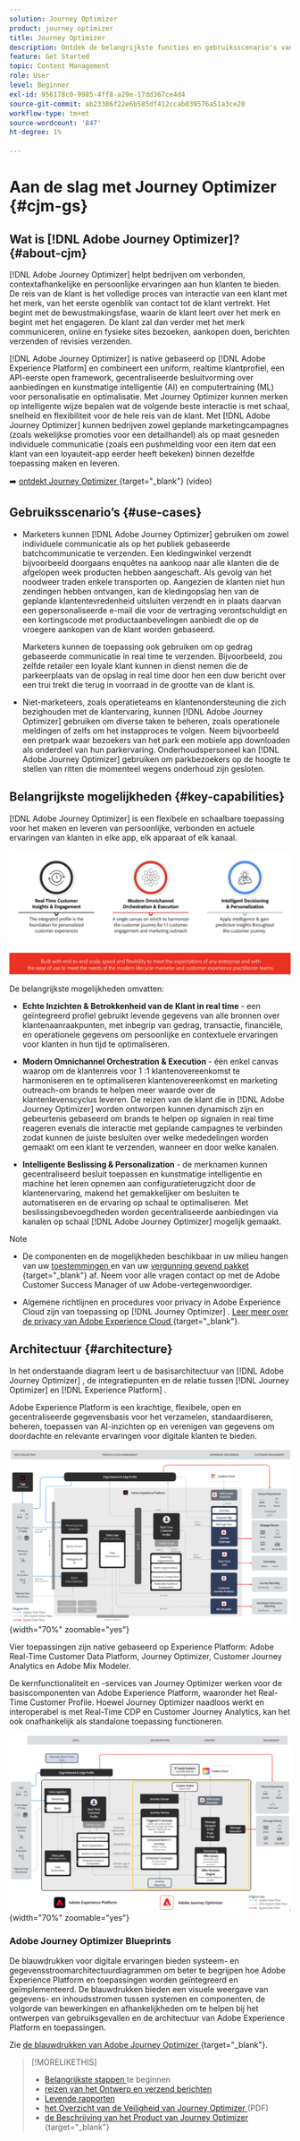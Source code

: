 ```yaml
---
solution: Journey Optimizer
product: journey optimizer
title: Journey Optimizer
description: Ontdek de belangrijkste functies en gebruiksscenario's van Adobe Journey Optimizer
feature: Get Started
topic: Content Management
role: User
level: Beginner
exl-id: 956178c0-9985-4ff8-a29e-17dd367ce4d4
source-git-commit: ab23386f22e6b585df412ccab039576a51a3ce20
workflow-type: tm+mt
source-wordcount: '847'
ht-degree: 1%

---
```


# Aan de slag met Journey Optimizer {#cjm-gs}

## Wat is [!DNL Adobe Journey Optimizer]?{#about-cjm}

[!DNL Adobe Journey Optimizer] helpt bedrijven om verbonden, contextafhankelijke en persoonlijke ervaringen aan hun klanten te bieden. De reis van de klant is het volledige proces van interactie van een klant met het merk, van het eerste ogenblik van contact tot de klant vertrekt. Het begint met de bewustmakingsfase, waarin de klant leert over het merk en begint met het engageren. De klant zal dan verder met het merk communiceren, online en fysieke sites bezoeken, aankopen doen, berichten verzenden of revisies verzenden.

[!DNL Adobe Journey Optimizer] is native gebaseerd op [!DNL Adobe Experience Platform] en combineert een uniform, realtime klantprofiel, een API-eerste open framework, gecentraliseerde besluitvorming over aanbiedingen en kunstmatige intelligentie (AI) en computertraining (ML) voor personalisatie en optimalisatie. Met Journey Optimizer kunnen merken op intelligente wijze bepalen wat de volgende beste interactie is met schaal, snelheid en flexibiliteit voor de hele reis van de klant. Met [!DNL Adobe Journey Optimizer] kunnen bedrijven zowel geplande marketingcampagnes (zoals wekelijkse promoties voor een detailhandel) als op maat gesneden individuele communicatie (zoals een pushmelding voor een item dat een klant van een loyauteit-app eerder heeft bekeken) binnen dezelfde toepassing maken en leveren.

➡️ [ ontdekt Journey Optimizer ](https://experienceleague.adobe.com/docs/journey-optimizer-learn/tutorials/introduction-to-journey-optimizer/introduction.html?lang=nl-NL){target="_blank"} (video)


<!-- Use [!DNL Adobe Journey Optimizer] to build multi-step customer journeys that initiate a sequence of interactions, offers, and messages across channels in real time. This approach ensures customers are engaged at the optimal moments based on their actions and relevant business signals. Learn how to build journeys in [this section](../building-journeys/journey-gs.md).

You can also create audience-based campaigns to send messages.-->


## Gebruiksscenario’s {#use-cases}

* Marketers kunnen [!DNL Adobe Journey Optimizer] gebruiken om zowel individuele communicatie als op het publiek gebaseerde batchcommunicatie te verzenden. Een kledingwinkel verzendt bijvoorbeeld doorgaans enquêtes na aankoop naar alle klanten die de afgelopen week producten hebben aangeschaft. Als gevolg van het noodweer traden enkele transporten op. Aangezien de klanten niet hun zendingen hebben ontvangen, kan de kledingopslag hen van de geplande klantentevredenheid uitsluiten verzendt en in plaats daarvan een gepersonaliseerde e-mail die voor de vertraging verontschuldigt en een kortingscode met productaanbevelingen aanbiedt die op de vroegere aankopen van de klant worden gebaseerd.

  Marketers kunnen de toepassing ook gebruiken om op gedrag gebaseerde communicatie in real time te verzenden. Bijvoorbeeld, zou zelfde retailer een loyale klant kunnen in dienst nemen die de parkeerplaats van de opslag in real time door hen een duw bericht over een trui trekt die terug in voorraad in de grootte van de klant is.

* Niet-marketeers, zoals operatieteams en klantenondersteuning die zich bezighouden met de klantervaring, kunnen [!DNL Adobe Journey Optimizer] gebruiken om diverse taken te beheren, zoals operationele meldingen of zelfs om het instapproces te volgen. Neem bijvoorbeeld een pretpark waar bezoekers van het park een mobiele app downloaden als onderdeel van hun parkervaring. Onderhoudspersoneel kan [!DNL Adobe Journey Optimizer] gebruiken om parkbezoekers op de hoogte te stellen van ritten die momenteel wegens onderhoud zijn gesloten.

## Belangrijkste mogelijkheden {#key-capabilities}

[!DNL Adobe Journey Optimizer] is een flexibele en schaalbare toepassing voor het maken en leveren van persoonlijke, verbonden en actuele ervaringen van klanten in elke app, elk apparaat of elk kanaal.

![](assets/ajo-capabilities.png)

De belangrijkste mogelijkheden omvatten:

* **Echte Inzichten &amp; Betrokkenheid van de Klant in real time** - een geïntegreerd profiel gebruikt levende gegevens van alle bronnen over klantenaanraakpunten, met inbegrip van gedrag, transactie, financiële, en operationele gegevens om persoonlijke en contextuele ervaringen voor klanten in hun tijd te optimaliseren.

* **Modern Omnichannel Orchestration &amp; Execution** - één enkel canvas waarop om de klantenreis voor 1 :1 klantenovereenkomst te harmoniseren en te optimaliseren klantenovereenkomst en marketing outreach-om brands te helpen meer waarde over de klantenlevenscyclus leveren. De reizen van de klant die in [!DNL Adobe Journey Optimizer] worden ontworpen kunnen dynamisch zijn en gebeurtenis gebaseerd om brands te helpen op signalen in real time reageren evenals die interactie met geplande campagnes te verbinden zodat kunnen de juiste besluiten over welke mededelingen worden gemaakt om een klant te verzenden, wanneer en door welke kanalen.

* **Intelligente Beslissing &amp; Personalization** - de merknamen kunnen gecentraliseerd besluit toepassen en kunstmatige intelligentie en machine het leren opnemen aan configuratieterugzicht door de klantenervaring, makend het gemakkelijker om besluiten te automatiseren en de ervaring op schaal te optimaliseren. Met beslissingsbevoegdheden worden gecentraliseerde aanbiedingen via kanalen op schaal [!DNL Adobe Journey Optimizer] mogelijk gemaakt.


>[!NOTE]
>
>* De componenten en de mogelijkheden beschikbaar in uw milieu hangen van uw [ toestemmingen ](../administration/permissions.md) en van uw [ vergunning gevend pakket ](https://helpx.adobe.com/nl/legal/product-descriptions/adobe-journey-optimizer.html){target="_blank"} af. Neem voor alle vragen contact op met de Adobe Customer Success Manager of uw Adobe-vertegenwoordiger.
>
>* Algemene richtlijnen en procedures voor privacy in Adobe Experience Cloud zijn van toepassing op [!DNL Journey Optimizer] . [ Leer meer over de privacy van Adobe Experience Cloud ](https://www.adobe.com/privacy/experience-cloud.html){target="_blank"}.


## Architectuur {#architecture}

In het onderstaande diagram leert u de basisarchitectuur van [!DNL Adobe Journey Optimizer] , de integratiepunten en de relatie tussen [!DNL Journey Optimizer] en [!DNL Experience Platform] .

Adobe Experience Platform is een krachtige, flexibele, open en gecentraliseerde gegevensbasis voor het verzamelen, standaardiseren, beheren, toepassen van AI-inzichten op en verenigen van gegevens om doordachte en relevante ervaringen voor digitale klanten te bieden.

![](assets/ajo-aep-architecture-diagram.png){width="70%" zoomable="yes"}

Vier toepassingen zijn native gebaseerd op Experience Platform: Adobe Real-Time Customer Data Platform, Journey Optimizer, Customer Journey Analytics en Adobe Mix Modeler.

De kernfunctionaliteit en -services van Journey Optimizer werken voor de basiscomponenten van Adobe Experience Platform, waaronder het Real-Time Customer Profile. Hoewel Journey Optimizer naadloos werkt en interoperabel is met Real-Time CDP en Customer Journey Analytics, kan het ook onafhankelijk als standalone toepassing functioneren.

![](assets/ajo-architecture-diagram.png){width="70%" zoomable="yes"}


### Adobe Journey Optimizer Blueprints

De blauwdrukken voor digitale ervaringen bieden systeem- en gegevensstroomarchitectuurdiagrammen om beter te begrijpen hoe Adobe Experience Platform en toepassingen worden geïntegreerd en geïmplementeerd. De blauwdrukken bieden een visuele weergave van gegevens- en inhoudsstromen tussen systemen en componenten, de volgorde van bewerkingen en afhankelijkheden om te helpen bij het ontwerpen van gebruiksgevallen en de architectuur van Adobe Experience Platform en toepassingen.

Zie [ de blauwdrukken van Adobe Journey Optimizer ](https://experienceleague.adobe.com/nl/docs/blueprints-learn/architecture/customer-journeys/journey-optimizer/journey-optimizer-overview){target="_blank"}.


>[!MORELIKETHIS]
>
>* [ Belangrijkste stappen ](quick-start.md) te beginnen
>* [ reizen van het Ontwerp en verzend berichten ](../building-journeys/journey-gs.md)
>* [ Levende rapporten ](../reports/live-report.md)
>* [ het Overzicht van de Veiligheid van Journey Optimizer ](https://www.adobe.com/content/dam/cc/en/security/pdfs/AJO_SecurityOverview.pdf) (PDF)
>* [ de Beschrijving van het Product van Journey Optimizer ](https://helpx.adobe.com/legal/product-descriptions/adobe-journey-optimizer.htm){target="_blank"}
